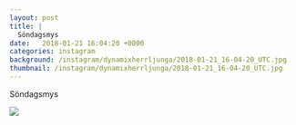 ```yaml
---
layout: post
title: |
  Söndagsmys
date:   2018-01-21 16:04:20 +0000
categories: instagram
background: /instagram/dynamixherrljunga/2018-01-21_16-04-20_UTC.jpg
thumbnail: /instagram/dynamixherrljunga/2018-01-21_16-04-20_UTC.jpg
---
```

Söndagsmys



<img src='/www-dynamix-herrljunga/instagram/dynamixherrljunga/2018-01-21_16-04-20_UTC.jpg' class='img-fluid' />
